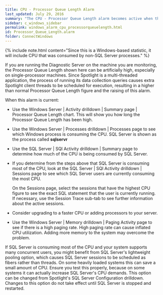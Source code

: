 ```yaml
---
title: CPU - Processor Queue Length Alarm
last_updated: July 29, 2016
summary: "The CPU - Processor Queue Length alarm becomes active when the number of Windows threads waiting for CPU resources exceeds a threshold. Sustained high processor queue length is a good indicator that you have a CPU bottleneck."
sidebar: c_windows_sidebar
permalink: windows_alarm_cpu_processorqueuelength.html
id: Processor_Queue_Length.alarm
folder: ConnectWindows
---
```




{% include note.html content="Since this is a Windows-based statistic, it will include CPU that was consumed by non-SQL Server processes." %}

If you are running the Diagnostic Server on the machine you are monitoring, the Processor Queue Length shown here can be artificially high, especially on single-processor machines. Since Spotlight is a multi-threaded application, the process of running its data collection queries causes extra Spotlight client threads to be scheduled for execution, resulting in a higher than normal Processor Queue Length figure and the raising of this alarm.

When this alarm is current:

* Use the Windows Server \| Activity drilldown \| Summary page \| Processor Queue Length chart. This will show you how long the Processor Queue Length has been high.
* Use the Windows Server \| Processes drilldown \| Processes page to see which Windows process is consuming the CPU. SQL Server is shown as the process called **sqlservr**
* Use the SQL Server \| SQl Activity drilldown \| Summary page to determine how much of the CPU is being consumed by SQL Server.

* If you determine from the steps above that SQL Server is consuming most of the CPU, look at the SQL Server \| SQl Activity drilldown \| Sessions page to see which SQL Server users are currently consuming the most CPU.

  On the Sessions page, select the sessions that have the highest CPU figure to see the exact SQL statement that the user is currently running. If necessary, use the Session Trace sub-tab to see further information about the active sessions.

* Consider upgrading to a faster CPU or adding processors to your server.

* Use the Windows Server \| Memory drilldown \| Paging Activity page to see if there is a high paging rate. High paging rate can cause inflated CPU utilization. Adding more memory to the system may overcome the problem.

If SQL Server is consuming most of the CPU and your system supports many concurrent users, you might benefit from SQL Server's lightweight pooling option, which causes SQL Server sessions to be scheduled as fibers rather than threads. On some heavily loaded systems this can save a small amount of CPU. Ensure you test this properly, because on some systems it can actually increase SQL Server's CPU demands. This option can be changed from Spotlight's SQL Server Configuration drilldown. Changes to this option do not take effect until SQL Server is stopped and restarted.
